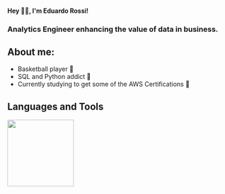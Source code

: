 #### Hey 👋🏽, I'm Eduardo Rossi!

### Analytics Engineer enhancing the value of data in business.

## About me:
- Basketball player 🏀
- SQL and Python addict 🤪
- Currently studying to get some of the AWS Certifications 📝

## Languages and Tools
<a href="https://github.com/rossiedu/github-readme-stats">
  <img align="center" height ="150em" src="https://github-readme-stats.vercel.app/api/top-langs/?username=rossiedu&count_private=true&layout=compact&theme=codeSTACKr" />
</a>
 

